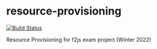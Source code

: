 # resource-provisioning
[![Build Status](https://app.travis-ci.com/f2js/resource-provisioning.svg?branch=main)](https://app.travis-ci.com/f2js/resource-provisioning)

Resource Provisioning for f2js exam project (Winter 2022)

